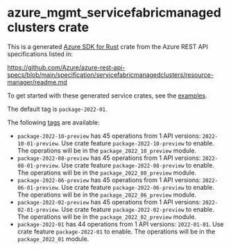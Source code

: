 # azure_mgmt_servicefabricmanagedclusters crate

This is a generated [Azure SDK for Rust](https://github.com/Azure/azure-sdk-for-rust) crate from the Azure REST API specifications listed in:

https://github.com/Azure/azure-rest-api-specs/blob/main/specification/servicefabricmanagedclusters/resource-manager/readme.md

To get started with these generated service crates, see the [examples](https://github.com/Azure/azure-sdk-for-rust/blob/main/services/README.md#examples).

The default tag is `package-2022-01`.

The following [tags](https://github.com/Azure/azure-sdk-for-rust/blob/main/services/tags.md) are available:

- `package-2022-10-preview` has 45 operations from 1 API versions: `2022-10-01-preview`. Use crate feature `package-2022-10-preview` to enable. The operations will be in the `package_2022_10_preview` module.
- `package-2022-08-preview` has 45 operations from 1 API versions: `2022-08-01-preview`. Use crate feature `package-2022-08-preview` to enable. The operations will be in the `package_2022_08_preview` module.
- `package-2022-06-preview` has 45 operations from 1 API versions: `2022-06-01-preview`. Use crate feature `package-2022-06-preview` to enable. The operations will be in the `package_2022_06_preview` module.
- `package-2022-02-preview` has 45 operations from 1 API versions: `2022-02-01-preview`. Use crate feature `package-2022-02-preview` to enable. The operations will be in the `package_2022_02_preview` module.
- `package-2022-01` has 44 operations from 1 API versions: `2022-01-01`. Use crate feature `package-2022-01` to enable. The operations will be in the `package_2022_01` module.